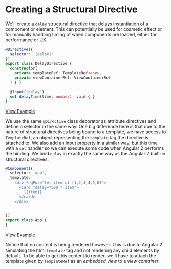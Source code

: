 # Creating a Structural Directive

We'll create a `delay` structural directive that delays instantiation of a component or element. This can potentially be used for cosmetic effect or for manually handling timing of when components are loaded, either for performance or UX.

```typescript
@Directive({
  selector: '[delay]'
})
export class DelayDirective {
  constructor(
    private templateRef: TemplateRef<any>,
    private viewContainerRef: ViewContainerRef
  ) { }

  @Input('delay')
  set delayTime(time: number): void { }
}
```
[View Example](https://plnkr.co/edit/xeTMn4NPAU6kx0qffVUS?p=preview)

We use the same `@Directive` class decorator as attribute directives and define a selector in the same way. One big difference here is that due to the nature of structural directives being bound to a template, we have access to `TemplateRef`, an object representing the `template` tag the directive is attached to. We also add an input property in a similar way, but this time with a `set` handler so we can execute some code when Angular 2 performs the binding. We bind `delay` in exactly the same way as the Angular 2 built-in structural directives.

```typescript
@Component({
  selector: 'app',
  template: `
    <div *ngFor="let item of [1,2,3,4,5,6]">
      <card *delay="500 * item">
        {{item}}
      </card>
    </div>
  `

})
export class App {
}
```
[View Example](https://plnkr.co/edit/xeTMn4NPAU6kx0qffVUS?p=preview)

Notice that no content is being rendered however. This is due to Angular 2 simulating the html `template` tag and not rendering any child elements by default. To be able to get this content to render, we'll have to attach the template given by `TemplateRef` as an *embedded view* to a *view container*.
